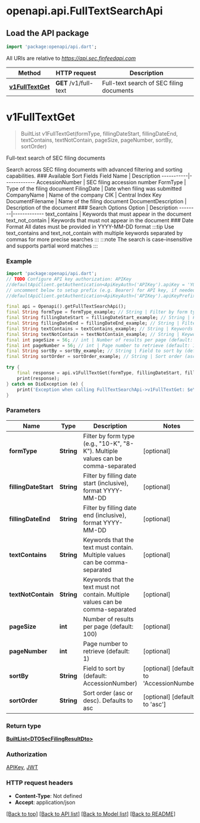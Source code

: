 # openapi.api.FullTextSearchApi

## Load the API package
```dart
import 'package:openapi/api.dart';
```

All URIs are relative to *https://api.sec.finfeedapi.com*

Method | HTTP request | Description
------------- | ------------- | -------------
[**v1FullTextGet**](FullTextSearchApi.md#v1fulltextget) | **GET** /v1/full-text | Full-text search of SEC filing documents


# **v1FullTextGet**
> BuiltList<DTOSecFilingResultDto> v1FullTextGet(formType, fillingDateStart, fillingDateEnd, textContains, textNotContain, pageSize, pageNumber, sortBy, sortOrder)

Full-text search of SEC filing documents

Search across SEC filing documents with advanced filtering and sorting capabilities.  ### Available Sort Fields  Field Name | Description -----------|------------- AccessionNumber | SEC filing accession number FormType | Type of the filing document FilingDate | Date when filing was submitted CompanyName | Name of the company CIK | Central Index Key DocumentFilename | Name of the filing document DocumentDescription | Description of the document  ### Search Options  Option | Description --------|------------- text_contains | Keywords that must appear in the document text_not_contain | Keywords that must not appear in the document  ### Date Format All dates must be provided in YYYY-MM-DD format  :::tip Use text_contains and text_not_contain with multiple keywords separated by commas for more precise searches :::  :::note The search is case-insensitive and supports partial word matches :::

### Example
```dart
import 'package:openapi/api.dart';
// TODO Configure API key authorization: APIKey
//defaultApiClient.getAuthentication<ApiKeyAuth>('APIKey').apiKey = 'YOUR_API_KEY';
// uncomment below to setup prefix (e.g. Bearer) for API key, if needed
//defaultApiClient.getAuthentication<ApiKeyAuth>('APIKey').apiKeyPrefix = 'Bearer';

final api = Openapi().getFullTextSearchApi();
final String formType = formType_example; // String | Filter by form type (e.g., \"10-K\", \"8-K\"). Multiple values can be comma-separated
final String fillingDateStart = fillingDateStart_example; // String | Filter by filling date start (inclusive), format YYYY-MM-DD
final String fillingDateEnd = fillingDateEnd_example; // String | Filter by filling date end (inclusive), format YYYY-MM-DD
final String textContains = textContains_example; // String | Keywords that the text must contain. Multiple values can be comma-separated
final String textNotContain = textNotContain_example; // String | Keywords that the text must not contain. Multiple values can be comma-separated
final int pageSize = 56; // int | Number of results per page (default: 100)
final int pageNumber = 56; // int | Page number to retrieve (default: 1)
final String sortBy = sortBy_example; // String | Field to sort by (default: AccessionNumber)
final String sortOrder = sortOrder_example; // String | Sort order (asc or desc). Defaults to asc

try {
    final response = api.v1FullTextGet(formType, fillingDateStart, fillingDateEnd, textContains, textNotContain, pageSize, pageNumber, sortBy, sortOrder);
    print(response);
} catch on DioException (e) {
    print('Exception when calling FullTextSearchApi->v1FullTextGet: $e\n');
}
```

### Parameters

Name | Type | Description  | Notes
------------- | ------------- | ------------- | -------------
 **formType** | **String**| Filter by form type (e.g., \"10-K\", \"8-K\"). Multiple values can be comma-separated | [optional] 
 **fillingDateStart** | **String**| Filter by filling date start (inclusive), format YYYY-MM-DD | [optional] 
 **fillingDateEnd** | **String**| Filter by filling date end (inclusive), format YYYY-MM-DD | [optional] 
 **textContains** | **String**| Keywords that the text must contain. Multiple values can be comma-separated | [optional] 
 **textNotContain** | **String**| Keywords that the text must not contain. Multiple values can be comma-separated | [optional] 
 **pageSize** | **int**| Number of results per page (default: 100) | [optional] 
 **pageNumber** | **int**| Page number to retrieve (default: 1) | [optional] 
 **sortBy** | **String**| Field to sort by (default: AccessionNumber) | [optional] [default to 'AccessionNumber']
 **sortOrder** | **String**| Sort order (asc or desc). Defaults to asc | [optional] [default to 'asc']

### Return type

[**BuiltList&lt;DTOSecFilingResultDto&gt;**](DTOSecFilingResultDto.md)

### Authorization

[APIKey](../README.md#APIKey), [JWT](../README.md#JWT)

### HTTP request headers

 - **Content-Type**: Not defined
 - **Accept**: application/json

[[Back to top]](#) [[Back to API list]](../README.md#documentation-for-api-endpoints) [[Back to Model list]](../README.md#documentation-for-models) [[Back to README]](../README.md)

